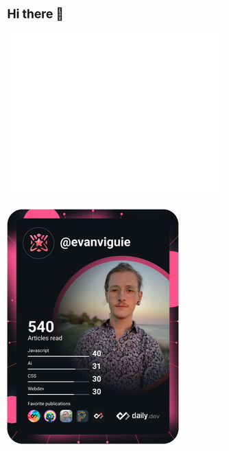 # Hi there 👋

![Metrics](https://github.com/EvanViguie/EvanViguie/blob/main/github-metrics.svg)
![Languages](https://github.com/EvanViguie/EvanViguie/blob/main/metrics.plugin.languages.indepth.svg)


<a href="https://app.daily.dev/evanviguie"><img src="https://github.com/EvanViguie/EvanViguie/blob/main/devcard.svg" width="400" alt="Evan Viguié's Dev Card"/></a>
